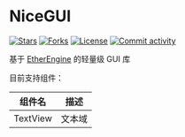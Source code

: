 # NiceGUI

[![Stars](https://img.shields.io/github/stars/VoidmatrixHeathcliff/NiceGUI.svg?style=flat&labelColor=e49e61)](https://github.com/VoidmatrixHeathcliff/NiceGUI/stargazers)
[![Forks](https://img.shields.io/github/forks/VoidmatrixHeathcliff/NiceGUI.svg?style=flat&labelColor=e49e61)](https://github.com/VoidmatrixHeathcliff/NiceGUI/network/members)
[![License](https://img.shields.io/github/license/VoidmatrixHeathcliff/NiceGUI.svg?style=flat&label=license&message=notspecified&labelColor=3f48cc)](https://github.com/VoidmatrixHeathcliff/NiceGUI/blob/main/LICENSE)
[![Commit activity](https://img.shields.io/github/contributors/VoidmatrixHeathcliff/NiceGUI)](https://github.com/VoidmatrixHeathcliff/NiceGUI/graphs/contributors)

基于 [EtherEngine](https://github.com/VoidmatrixHeathcliff/EtherEngine) 的轻量级 GUI 库

目前支持组件：

|  组件名  |  描述  |
|:--------:|:------:|
| TextView | 文本域 |
